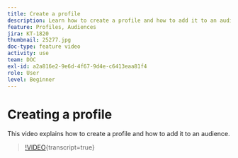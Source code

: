 ```yaml
---
title: Create a profile 
description: Learn how to create a profile and how to add it to an audience.
feature: Profiles, Audiences
jira: KT-1820
thumbnail: 25277.jpg
doc-type: feature video
activity: use
team: DOC
exl-id: a2a816e2-9e6d-4f67-9d4e-c6413eaa81f4
role: User
level: Beginner
---
```

# Creating a profile 

This video explains how to create a profile and how to add it to an audience.

>[!VIDEO](https://video.tv.adobe.com/v/25277/?learn=on){transcript=true}
